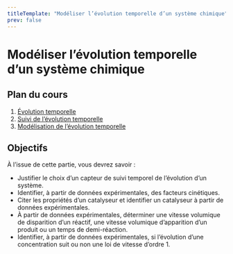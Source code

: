 ```yaml
---
titleTemplate: "Modéliser l’évolution temporelle d’un système chimique"
prev: false
---
```


# Modéliser l’évolution temporelle d’un système chimique

## Plan du cours

1. [Évolution temporelle](evolution-temporelle.md)
2. [Suivi de l’évolution temporelle](suivi-evolution-temporelle.md)
3. [Modélisation de l’évolution temporelle](modelisation-evolution-temporelle.md)

## Objectifs

À l’issue de cette partie, vous devrez savoir :

- Justifier le choix d’un capteur de suivi temporel de l’évolution d’un système.
- Identifier, à partir de données expérimentales, des facteurs cinétiques.
- Citer les propriétés d’un catalyseur et identifier un catalyseur à partir de données expérimentales.
- À partir de données expérimentales, déterminer une vitesse volumique de disparition d’un réactif, une vitesse volumique d’apparition d’un produit ou un temps de demi-réaction.
- Identifier, à partir de données expérimentales, si l’évolution d’une concentration suit ou non une loi de vitesse d’ordre 1.

